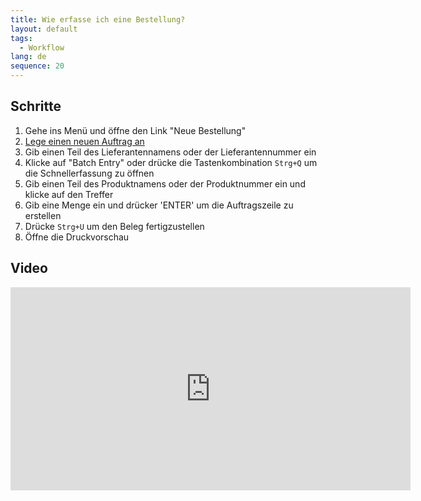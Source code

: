 ```yaml
---
title: Wie erfasse ich eine Bestellung?
layout: default
tags:
  - Workflow
lang: de
sequence: 20
---
```


## Schritte

1. Gehe ins Menü und öffne den Link "Neue Bestellung"
1. [Lege einen neuen Auftrag an](Neuer_Datensatz_Fenster_Webui)
1. Gib einen Teil des Lieferantennamens oder der Lieferantennummer ein
1. Klicke auf "Batch Entry" oder drücke die Tastenkombination `Strg+Q` um die Schnellerfassung zu öffnen
1. Gib einen Teil des Produktnamens oder der Produktnummer ein und klicke auf den Treffer
1. Gib eine Menge ein und drücker 'ENTER' um die Auftragszeile zu erstellen
1. Drücke `Strg+U` um den Beleg fertigzustellen
1. Öffne die Druckvorschau


## Video

<iframe src="https://player.vimeo.com/video/206997743" width="640" height="325" frameborder="0" webkitallowfullscreen mozallowfullscreen allowfullscreen></iframe>
